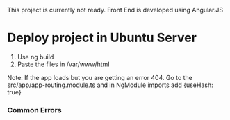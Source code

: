 <!-- # Hastopolis UI -->
This project is currently not ready. Front End is developed using Angular.JS

<!-- ![Hashtopolis - Animated gif demo](demo/intro1.gif) -->

<!-- # Installation and set up
1) Install Docker App (Windows, Linux, Mac) [here](https://docs.docker.com/engine/install/)
2) CMD: git clone https://github.com/xbenyx/uihashtopolis.git
(If you want to make some change in to the code and build a new image or container go to step 3, otherwise go to step 4)
3) Go to the root folder project and run docker: docker-compose up / docker build .  (Note this step is to build and image, for easy use we'll use a built image)
4) We need to use the image. CMD  docker pull hashtopolisui (IMAGE_NAME)

# Steps Create a project

1) Create project, note the dot is important otherwise will create the directory in the wrong path cmd:  docker-compose run --rm app sh -c "hashtopolis-ui startproject app ."
2) Now we start services in docker using the command cmd: docker-compose up -->

# Deploy project in Ubuntu Server

1) Use ng build
2) Paste the files in /var/www/html

Note: If the app loads but you are getting an error 404. Go to the src/app/app-routing.module.ts and in NgModule imports add {useHash: true}


### Common Errors
